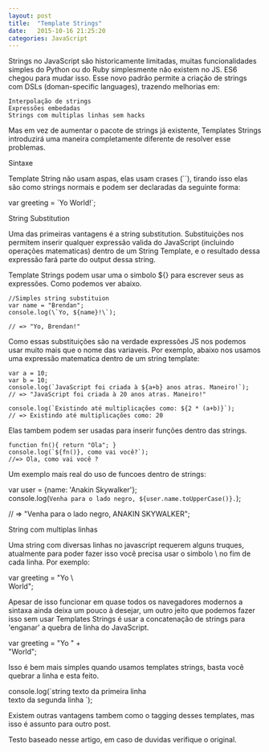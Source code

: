 ```yaml
---
layout: post
title:  "Template Strings"
date:   2015-10-16 21:25:20
categories: JavaScript 
---
```


Strings no JavaScript são historicamente limitadas, muitas funcionalidades simples do Python ou do Ruby simplesmente não existem no JS. ES6 chegou para mudar isso. Esse novo padrão permite a criação de strings com DSLs (doman-specific languages), trazendo melhorias em:

    Interpolação de strings
    Expressões embedadas
    Strings com multiplas linhas sem hacks

Mas em vez de aumentar o pacote de strings já existente, Templates Strings introduzirá uma maneira completamente diferente de resolver esse problemas.

Sintaxe

Template String não usam aspas, elas usam crases (\``), tirando isso elas são como strings normais e podem ser declaradas da seguinte forma:

var greeting = \`Yo World!\`;

String Substitution

Uma das primeiras vantagens é a string substitution. Substituições nos permitem inserir qualquer expressão valida do JavaScript (incluindo operações matematicas) dentro de um String Template, e o resultado dessa expressão fará parte do output dessa string.

Template Strings podem usar uma o simbolo ${} para escrever seus as expressões. Como podemos ver abaixo.

    //Simples string substituion
    var name = "Brendan";
    console.log(\`Yo, ${name}!\`);

    // => "Yo, Brendan!"

Como essas substituições são na verdade expressões JS nos podemos usar muito mais que o nome das variaveis. Por exemplo, abaixo nos usamos uma expressão matematica dentro de um string template:

    var a = 10;
    var b = 10;
    console.log(`JavaScript foi criada à ${a+b} anos atras. Maneiro!`);
    // => "JavaScript foi criada à 20 anos atras. Maneiro!"

    console.log(`Existindo até multiplicações como: ${2 * (a+b)}`);
    // => Existindo até multiplicações como: 20

Elas tambem podem ser usadas para inserir funções dentro das strings.

    function fn(){ return "Ola"; }
    console.log(`${fn()}, como vai você?`);
    //=> Ola, como vai você ?

Um exemplo mais real do uso de funcoes dentro de strings:

var user = {name: 'Anakin Skywalker'};  
console.log(`Venha para o lado negro, ${user.name.toUpperCase()}.`);

// => "Venha para o lado negro, ANAKIN SKYWALKER";

String com multiplas linhas

Uma string com diversas linhas no javascript requerem alguns truques, atualmente para poder fazer isso você precisa usar o simbolo \\ no fim de cada linha. Por exemplo:

var greeting = "Yo \  
World";  

Apesar de isso funcionar em quase todos os navegadores modernos a sintaxa ainda deixa um pouco à desejar, um outro jeito que podemos fazer isso sem usar Templates Strings é usar a concatenação de strings para 'enganar' a quebra de linha do JavaScript.

var greeting = "Yo " +  
"World";

Isso é bem mais simples quando usamos templates strings, basta você quebrar a linha e esta feito.

console.log(\`string texto da primeira linha  
texto da segunda linha \`);  

Existem outras vantagens tambem como o tagging desses templates, mas isso é assunto para outro post.

Testo baseado nesse artigo, em caso de duvidas verifique o original.
